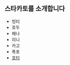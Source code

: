 ## 스타카토를 소개합니다

* 빙티
* 호두
* 해나
* 리니
* 카고
* 폭포
* [호티](https://github.com/BurningFalls/git-practice/blob/ho-tea/team-member-introduction/ho-tea.md)
